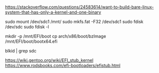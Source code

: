 https://stackoverflow.com/questions/24583614/want-to-build-bare-linux-system-that-has-only-a-kernel-and-one-binary


sudo mount /dev/sdc1 /mnt/
sudo mkfs.fat -F32 /dev/sdc1
sudo fdisk /dev/sdc
sudo fdisk -l


mkdir -p /mnt/EFI/boot
cp arch/x86/boot/bzImage /mnt/EFI/boot/bootx64.efi


blkid | grep sdc


https://wiki.gentoo.org/wiki/EFI_stub_kernel
https://www.rodsbooks.com/efi-bootloaders/efistub.html
